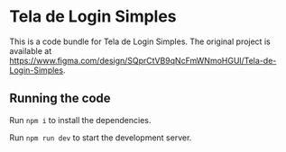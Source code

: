 
  # Tela de Login Simples

  This is a code bundle for Tela de Login Simples. The original project is available at https://www.figma.com/design/SQprCtVB9qNcFmWNmoHGUl/Tela-de-Login-Simples.

  ## Running the code

  Run `npm i` to install the dependencies.

  Run `npm run dev` to start the development server.
  